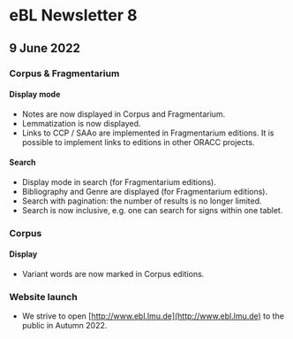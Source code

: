 # eBL Newsletter 8

## 9 June 2022

### Corpus & Fragmentarium

#### Display mode

- Notes are now displayed in Corpus and Fragmentarium.
- Lemmatization is now displayed.
- Links to CCP / SAAo are implemented in Fragmentarium editions. It is possible
  to implement links to editions in other ORACC projects.

#### Search

- Display mode in search (for Fragmentarium editions).
- Bibliography and Genre are displayed (for Fragmentarium editions).
- Search with pagination: the number of results is no longer limited.
- Search is now inclusive, e.g. one can search for signs within one tablet.

### Corpus

#### Display

- Variant words are now marked in Corpus editions.

### Website launch

- We strive to open [http://www.ebl.lmu.de](http://www.ebl.lmu.de) to the public
  in Autumn 2022.
